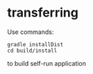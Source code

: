# transferring

Use commands:
```
gradle installDist
cd build/install
```
to build self-run application